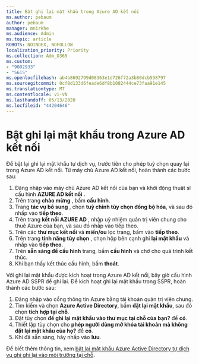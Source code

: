 ```yaml
---
title: Bật ghi lại mật khẩu trong Azure AD kết nối
ms.author: pebaum
author: pebaum
manager: mnirkhe
ms.audience: Admin
ms.topic: article
ROBOTS: NOINDEX, NOFOLLOW
localization_priority: Priority
ms.collection: Adm_O365
ms.custom:
- "9002933"
- "5615"
ms.openlocfilehash: ab4b8692799d08363e1d726f72a3b80dcb598797
ms.sourcegitcommit: 0cf8d133d6feade6df8b1082444ce73faa91e145
ms.translationtype: MT
ms.contentlocale: vi-VN
ms.lasthandoff: 05/13/2020
ms.locfileid: "44204646"
---
```

# <a name="enable-password-writeback-in-azure-ad-connect"></a>Bật ghi lại mật khẩu trong Azure AD kết nối

Để bật lại ghi lại mật khẩu tự dịch vụ, trước tiên cho phép tuỳ chọn quay lại trong Azure AD kết nối. Từ máy chủ Azure AD kết nối, hoàn thành các bước sau:

1. Đăng nhập vào máy chủ Azure AD kết nối của bạn và khởi động thuật sĩ cấu hình **AZURE AD kết nối** .
2. Trên trang **chào mừng** , bấm **cấu hình**.
3. Trang **tác vụ bổ sung** , chọn **tuỳ chỉnh tùy chọn đồng bộ hóa**, và sau đó nhấp vào **tiếp theo**.
4. Trên trang **kết nối AZURE AD** , nhập uỷ nhiệm quản trị viên chung cho thuê Azure của bạn, và sau đó nhấp vào tiếp theo.
5. Trên các **thư mục kết nối** và **miền/ou** lọc trang, bấm vào **tiếp theo**.
6. Trên trang **tính năng tùy chọn** , chọn hộp bên cạnh ghi **lại mật khẩu** và nhấp vào **tiếp theo**.
7. Trên **sẵn sàng để cấu hình** trang, bấm **cấu hình** và chờ cho quá trình kết thúc.
8. Khi bạn thấy kết thúc cấu hình, bấm **thoát**.

Với ghi lại mật khẩu được kích hoạt trong Azure AD kết nối, bây giờ cấu hình Azure AD SSPR để ghi lại.  Để kích hoạt ghi lại mật khẩu trong SSPR, hoàn thành các bước sau:

1. Đăng nhập vào cổng thông tin Azure bằng tài khoản quản trị viên chung.
2. Tìm kiếm và chọn **Azure Active Directory**, bấm **đặt lại mật khẩu**, sau đó chọn **tích hợp tại chỗ**.
3. Đặt tùy chọn **để ghi lại mật khẩu vào thư mục tại chỗ của bạn?** để **có**.
4. Thiết lập tùy chọn cho **phép người dùng mở khóa tài khoản mà không đặt lại mật khẩu của họ?** để **có**.
5. Khi đã sẵn sàng, hãy nhấp vào **lưu**.

Để biết thêm thông tin, xem [bật lại mật khẩu Azure Active Directory tự dịch vụ ghi ghi lại vào môi trường tại chỗ](https://docs.microsoft.com/azure/active-directory/authentication/tutorial-enable-sspr-writeback).
